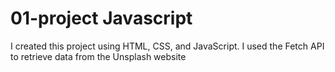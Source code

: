 # 01-project Javascript
 I created this project using HTML, CSS, and JavaScript. I used the Fetch API to retrieve data from the Unsplash website
